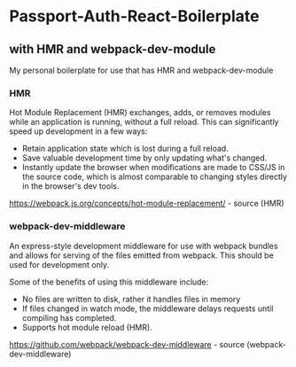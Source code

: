 # Passport-Auth-React-Boilerplate

## with HMR and webpack-dev-module

My personal boilerplate for use that has HMR and webpack-dev-module

### HMR

Hot Module Replacement (HMR) exchanges, adds, or removes modules while an application is running, without a full reload. This can significantly speed up development in a few ways:

- Retain application state which is lost during a full reload.
- Save valuable development time by only updating what's changed.
- Instantly update the browser when modifications are made to CSS/JS in the source code, which is almost comparable to changing styles directly in the browser's dev tools.

https://webpack.js.org/concepts/hot-module-replacement/ - source (HMR)

### webpack-dev-middleware

An express-style development middleware for use with webpack bundles and allows for serving of the files emitted from webpack. This should be used for development only.

Some of the benefits of using this middleware include:

- No files are written to disk, rather it handles files in memory
- If files changed in watch mode, the middleware delays requests until compiling has completed.
- Supports hot module reload (HMR).

https://github.com/webpack/webpack-dev-middleware - source (webpack-dev-middleware)
